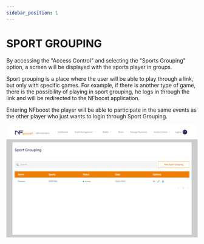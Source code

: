```yaml
---
sidebar_position: 1
---
```


# SPORT GROUPING

By accessing the "Access Control" and selecting the "Sports Grouping" option, a screen will be displayed with the sports player in groups. 

Sport grouping is a place where the user will be able to play through a link, but only with specific games. For example, if there is another type of game, there is the possibility of playing in sport grouping, he logs in through the link and will be redirected to the NFboost application.

Entering NFboost the player will be able to participate in the same events as the other player who just wants to login through Sport Grouping.

![1](/img/grouping.png)
